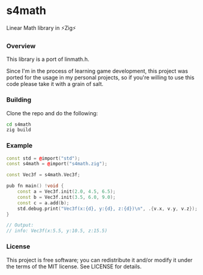 # s4math 

Linear Math library in ⚡Zig⚡

### Overview

This library is a port of linmath.h.

Since I'm in the process of learning game development, this project was ported for the usage in my personal projects, so if you're willing to use this code please take it with a grain of salt.

### Building

Clone the repo and do the following:

```sh
cd s4math
zig build
```

### Example

```cpp
const std = @import("std");
const s4math = @import("s4math.zig");

const Vec3f = s4math.Vec3f;

pub fn main() !void {
    const a = Vec3f.init(2.0, 4.5, 6.5);
    const b = Vec3f.init(3.5, 6.0, 9.0);
    const c = a.add(b);
    std.debug.print("Vec3f(x:{d}, y:{d}, z:{d})\n", .{v.x, v.y, v.z});
}

// Output:
// info: Vec3f(x:5.5, y:10.5, z:15.5)
```

### License

This project is free software; you can redistribute it and/or modify it under the terms of the MIT license. See LICENSE for details.